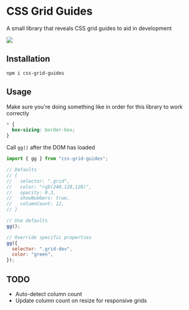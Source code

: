 # CSS Grid Guides

A small library that reveals CSS grid guides to aid in development

![](https://p197.p4.n0.cdn.getcloudapp.com/items/4gujY0R1/Screen%20Shot%202020-06-04%20at%2012.24.32%20PM.png?v=6731af623629a2d0b0b313f5e5431148)

## Installation

`npm i css-grid-guides`

## Usage

Make sure you're doing something like in order for this library to work correctly

```css
* {
  box-sizing: border-box;
}
```

Call `gg()` after the DOM has loaded

```javascript
import { gg } from "css-grid-guides";

// Defaults
// {
//   selector: ".grid",
//   color: "rgb(240,128,128)",
//   opacity: 0.3,
//   showNumbers: true,
//   columnCount: 12,
// }

// Use defaults
gg();

// Override specific properties
gg({
  selector: ".grid-dev",
  color: "green",
});
```

## TODO

- Auto-detect column count
- Update column count on resize for responsive grids
